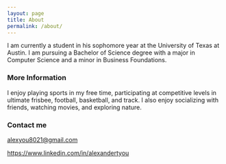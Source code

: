 ```yaml
---
layout: page
title: About
permalink: /about/
---
```


I am currently a student in his sophomore year at the University of Texas at Austin. I am pursuing a Bachelor of Science degree with a major in Computer Science and a minor in Business Foundations. 

### More Information

I enjoy playing sports in my free time, participating at competitive levels in ultimate frisbee, football, basketball, and track. I also enjoy socializing with friends, watching movies, and exploring nature. 

### Contact me

[alexyou8021@gmail.com](mailto:alexyou8021@gmail.com)

https://www.linkedin.com/in/alexandertyou
